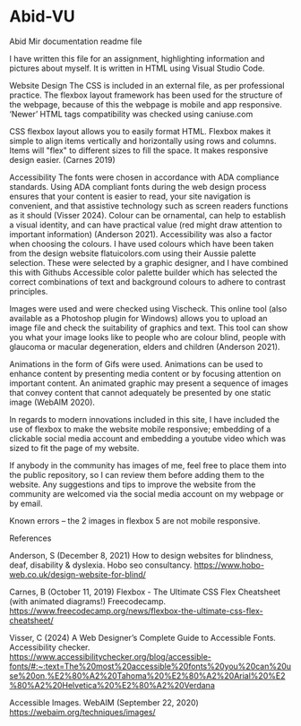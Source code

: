 # Abid-VU
Abid Mir documentation readme file

I have written this file for an assignment, highlighting information and pictures about myself.  It is written in HTML using Visual Studio Code.

Website Design
The CSS is included in an external file, as per professional practice.
The flexbox layout framework has been used for the structure of the webpage, because of this the webpage is mobile and app responsive.  ‘Newer’ HTML tags compatibility was checked using caniuse.com 
 
CSS flexbox layout allows you to easily format HTML. Flexbox makes it simple to align items vertically and horizontally using rows and columns. Items will "flex" to different sizes to fill the space. It makes responsive design easier. (Carnes 2019)

Accessibility
The fonts were chosen in accordance with ADA compliance standards. Using ADA compliant fonts during the web design process ensures that your content is easier to read, your site navigation is convenient, and that assistive technology such as screen readers functions as it should (Visser 2024).
Colour can be ornamental, can help to establish a visual identity, and can have practical value (red might draw attention to important information) (Anderson 2021).
Accessibility was also a factor when choosing the colours.  I have used colours which have been taken from the design website flatuicolors.com using their Aussie palette selection. These were selected by a graphic designer, and I have combined this with Githubs Accessible color palette builder which has selected the correct combinations of text and background colours to adhere to contrast principles.

Images were used and were checked using Vischeck.  This online tool (also available as a Photoshop plugin for Windows) allows you to upload an image file and check the suitability of graphics and text. This tool can show you what your image looks like to people who are colour blind, people with glaucoma or macular degeneration, elders and children (Anderson 2021).

Animations in the form of Gifs were used.  Animations can be used to enhance content by presenting media content or by focusing attention on important content. An animated graphic may present a sequence of images that convey content that cannot adequately be presented by one static image (WebAIM 2020).

In regards to modern innovations included in this site, I have included the use of flexbox to make the website mobile responsive; embedding of a clickable social media account and embedding a youtube video which was sized to fit the page of my website.

If anybody in the community has images of me, feel free to place them into the public repository, so I can review them before adding them to the website.
Any suggestions and tips to improve the website from the community are welcomed via the  social media account on my webpage or by email. 

Known errors – the 2 images in flexbox 5 are not mobile responsive. 


References

Anderson, S (December 8, 2021) How to design websites for blindness, deaf, disability & dyslexia. Hobo seo consultancy. https://www.hobo-web.co.uk/design-website-for-blind/

Carnes, B (October 11, 2019) Flexbox - The Ultimate CSS Flex Cheatsheet (with animated diagrams!) Freecodecamp. https://www.freecodecamp.org/news/flexbox-the-ultimate-css-flex-cheatsheet/

Visser, C (2024) A Web Designer’s Complete Guide to Accessible Fonts. Accessibility checker. https://www.accessibilitychecker.org/blog/accessible-fonts/#:~:text=The%20most%20accessible%20fonts%20you%20can%20use%20on,%E2%80%A2%20Tahoma%20%E2%80%A2%20Arial%20%E2%80%A2%20Helvetica%20%E2%80%A2%20Verdana

Accessible Images. WebAIM (September 22, 2020) https://webaim.org/techniques/images/
